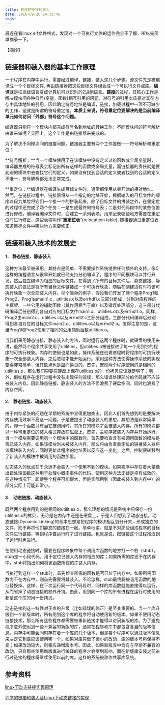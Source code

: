 ```yaml
---
title: 程序的链接和装入
date: 2016-09-26 14:38:46
tags: 
---
```


最近在看linux elf文件格式，发现对一个可执行文件的运作完全不了解，所以先简单摘录一下。

【摘抄】

## 链接器和装入器的基本工作原理

一个程序在内存中运行，需要经过编译，链接，装入这几个步骤。源文件先是被编译成一个个目标文件, 再由链接器把这些目标文件组合成一个可执行文件或库。**编译**就是把高级语言变成计算机可以识别的2进制语言。**链接**的过程，其核心工作是解决模块间各种符号(变量，函数)相互引用的问题，对符号的引用本质是对其在内存中具体地址的引用，因此确定符号地址是编译，链接，加载过程中一项不可缺少的工作，这就是所谓的符号重定位。**本质上来说，符号重定位要解决的是当前编译单元如何访问「外部」符号这个问题。**

编译器只能在一个模块内部完成符号名到地址的转换工作，不同模块间的符号解析由谁来做呢？实际上，这个工作是由链接器来完成的。

为了解决不同模块间的链接问题，链接器主要有两个工作要做――符号解析和重定位：

**符号解析：**当一个模块使用了在该模块中没有定义过的函数或全局变量时，编译器生成的符号表会标记出所有这样的函数或全局变量，而链接器的责任就是要到别的模块中去查找它们的定义，如果没有找到合适的定义或者找到的合适的定义不唯一，符号解析都无法正常完成。

**重定位：**编译器在编译生成目标文件时，通常都使用从零开始的相对地址。然而，在链接过程中，链接器将从一个指定的地址开始，根据输入的目标文件的顺序以段为单位将它们一个接一个的拼装起来。除了目标文件的拼装之外，在重定位的过程中还完成了两个任务：一是生成最终的符号表；二是对代码段中的某些位置进行修改。编译器编译文件时，会建立一系列表项，用来记录哪些地方需要在重定位时进行修正，这些表项叫作“**重定位表**”(relocatioin table), 链接器通过重定位表知道目标文件中哪些地方需要修正。

<!--more-->

## 链接和装入技术的发展史

#### 1．	静态链接、静态装入

这种方法最早被采用，其特点是简单，不需要操作系统提供任何额外的支持。像C这样的编程语言从很早开始就已经支持分别编译了，程序的不同模块可以并行开发，然后独立编译为相应的目标文件。在得到了所有的目标文件后，静态链接、静态装入的做法是将所有目标文件链接成一个可执行映象，随后在创建进程时将该可执行映象一次全部装入内存。举个简单的例子，假设我们开发了两个程序Prog1和Prog2，Prog1由main1.c、utilities.c以及errhdl1.c三部分组成，分别对应程序的主框架、一些公用的辅助函数（其作用相当于库）以及错误处理部分，这三部分代码编译后分别得到各自对应的目标文件main1.o、utilities.o以及errhdl1.o。同样，Prog2由main2.c、utilities.c以及errhdl2.c三部分组成，三部分代码编译后分别得到各自对应的目标文件main2.o、utilities.o以及errhdl2.o。值得注意的是，这里Prog1和Prog2使用了相同的公用辅助函数utilities.o。

当我们采用静态链接、静态装入的方法，同时运行这两个程序时，就硬盘的使用来讲，虽然两个程序共享使用了utilities，但utilities.o被链接进了每一个用到它的程序的可执行映象。内存的使用也是如此，操作系统在创建进程时将程序的可执行映象一次全部装入内存，之后进程才能开始运行。采用这种方法使得操作系统的实现变得非常简单，但其缺点也是显而易见的。首先，既然两个程序使用的是相同的utilities.o，那么我们只要在硬盘上保存utilities.o的一份拷贝应该就足够了；另外，假如程序在运行过程中没有出现任何错误，那么错误处理部分的代码就不应该被装入内存。因此静态链接、静态装入的方法不但浪费了硬盘空间，同时也浪费了内存空间。

#### 2．	静态链接、动态装入

由于内存紧张的问题在早期的系统中显得更加突出，因此人们首先想到的是要解决内存使用效率不高这一问题，于是便提出了动态装入的思想。其想法是非常简单的，即一个函数只有当它被调用时，其所在的模块才会被装入内存。所有的模块都以一种可重定位的装入格式存放在磁盘上。首先，主程序被装入内存并开始运行。当一个模块需要调用另一个模块中的函数时，首先要检查含有被调用函数的模块是否已装入内存。如果该模块尚未被装入内存，那么将由负责重定位的链接装入器将该模块装入内存，同时更新此程序的地址表以反应这一变化。之后，控制便转移到了新装入的模块中被调用的函数那里。

动态装入的优点在于永远不会装入一个使用不到的模块。如果程序中存在着大量像出错处理函数这种用于处理小概率事件的代码，使用这种方法无疑是卓有成效的。在这种情况下，即使整个程序可能很大，但是实际用到（因此被装入到内存中）的部分实际上可能非常小。

#### 3．	动态链接、动态装入

既然两个程序用到的是相同的utilities.o，那么理想的情况是系统中只保存一份utilities.o的拷贝，无论是在内存中还是在硬盘上，于是人们想到了动态链接。动态链接(Dynamic Linking)的基本思想是把程序的模块相互划分开来，形成独立的文件，而不再将他们静态的链接在一起。简单地讲，就是不对那些组成程序的目标文件进行链接，等到程序要运行时才进行链接。也就是说，把链接这个过程推迟到了运行时再进行。

在使用动态链接时，需要在程序映象中每个调用库函数的地方打一个桩（stub）。stub是一小段代码，用于定位已装入内存的相应的库；如果所需的库还不在内存中，stub将指出如何将该函数所在的库装入内存。

当执行到这样一个stub时，首先检查所需的函数是否已位于内存中。如果所需函数尚不在内存中，则首先需要将其装入。不论怎样，stub最终将被调用函数的地址替换掉。这样，在下次运行同一个代码段时，同样的库函数就能直接得以运行，从而省掉了动态链接的额外开销。由此，用到同一个库的所有进程在运行时使用的都是这个库的同一份拷贝。

动态链接的这一特性对于库的升级（比如错误的修正）是至关重要的。当一个库升级到一个新版本时，所有用到这个库的程序将自动使用新的版本。如果不使用动态链接技术，那么所有这些程序都需要被重新链接才能得以访问新版的库。为了避免程序意外使用到一些不兼容的新版的库，通常在程序和库中都包含各自的版本信息。内存中可能会同时存在着一个库的几个版本，但是每个程序可以通过版本信息来决定它到底应该使用哪一个。如果对库只做了微小的改动，库的版本号将保持不变；如果改动较大，则相应递增版本号。因此，如果新版库中含有与早期不兼容的改动，只有那些使用新版库进行编译的程序才会受到影响，而在新版库安装之前进行过链接的程序将继续使用以前的库。这样的系统被称作共享库系统。

## 参考资料

[linux下动态链接实现原理 ](http://www.cnblogs.com/catch/p/3857964.html)

[程序的链接和装入及Linux下动态链接的实现 ](http://www.ibm.com/developerworks/cn/linux/l-dynlink/index.html)

